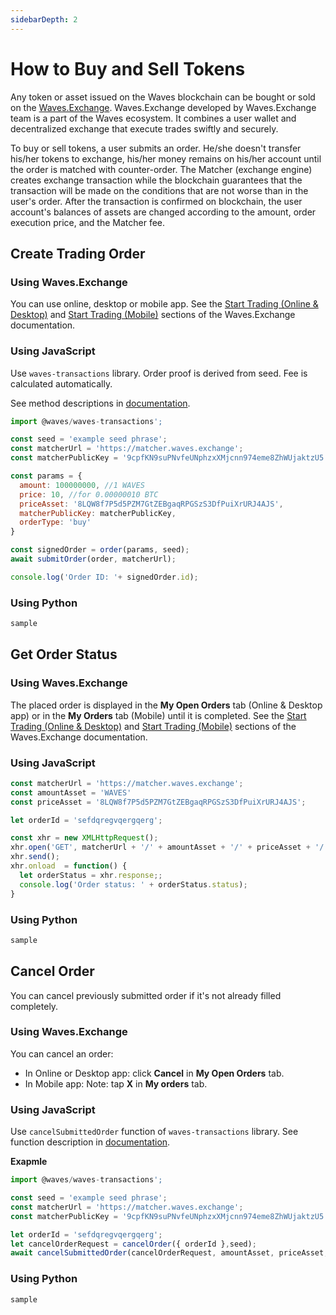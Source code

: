 ```yaml
---
sidebarDepth: 2
---
```


# How to Buy and Sell Tokens

Any token or asset issued on the Waves blockchain can be bought or sold on the [Waves.Exchange](https://waves.exchange/). Waves.Exchange developed by Waves.Exchange team is a part of the Waves ecosystem. It combines a user wallet and decentralized exchange that execute trades swiftly and securely.

To buy or sell tokens, a user submits an order. He/she doesn't transfer his/her tokens to exchange, his/her money remains on his/her account until the order is matched with counter-order. The Matcher (exchange engine) creates exchange transaction while the blockchain guarantees that the transaction will be made on the conditions that are not worse than in the user's order. After the transaction is confirmed on blockchain, the user account's balances of assets are changed according to the amount, order execution price, and the Matcher fee.

## Create Trading Order

### Using Waves.Exchange

You can use online, desktop or mobile app. See the [Start Trading (Online & Desktop)](https://docs.waves.exchange/en/waves-exchange/waves-exchange-online-desktop/online-desktop-trading) and [Start Trading (Mobile)](https://docs.waves.exchange/en/waves-exchange/waves-exchange-mobile/mobile-trading/mobile-start-trading) sections of the Waves.Exchange documentation.

### Using JavaScript

Use `waves-transactions` library. Order proof is derived from seed. Fee is calculated automatically.

See method descriptions in [documentation](https://wavesplatform.github.io/waves-transactions/index.html).

```javascript
import @waves/waves-transactions';

const seed = 'example seed phrase';
const matcherUrl = 'https://matcher.waves.exchange';
const matcherPublicKey = '9cpfKN9suPNvfeUNphzxXMjcnn974eme8ZhWUjaktzU5';

const params = {
  amount: 100000000, //1 WAVES
  price: 10, //for 0.00000010 BTC
  priceAsset: '8LQW8f7P5d5PZM7GtZEBgaqRPGSzS3DfPuiXrURJ4AJS',
  matcherPublicKey: matcherPublicKey,
  orderType: 'buy'
}

const signedOrder = order(params, seed);
await submitOrder(order, matcherUrl);

console.log('Order ID: '+ signedOrder.id);
```

### Using Python

```python
sample
```

## Get Order Status

### Using Waves.Exchange

The placed order is displayed in the **My Open Orders** tab (Online & Desktop app) or in the **My Orders** tab (Mobile) until it is completed. See the [Start Trading (Online & Desktop)](https://docs.waves.exchange/en/waves-exchange/waves-exchange-online-desktop/online-desktop-trading) and [Start Trading (Mobile)](https://docs.waves.exchange/en/waves-exchange/waves-exchange-mobile/mobile-trading/mobile-start-trading) sections of the Waves.Exchange documentation.

### Using JavaScript

```javascript
const matcherUrl = 'https://matcher.waves.exchange';
const amountAsset = 'WAVES'
const priceAsset = '8LQW8f7P5d5PZM7GtZEBgaqRPGSzS3DfPuiXrURJ4AJS';

let orderId = 'sefdqregvqergqerg';

const xhr = new XMLHttpRequest();
xhr.open('GET', matcherUrl + '/' + amountAsset + '/' + priceAsset + '/' + orderId, false);
xhr.send();
xhr.onload  = function() {
  let orderStatus = xhr.response;;
  console.log('Order status: ' + orderStatus.status);
}
```

### Using Python

```python
sample
```

## Cancel Order

You can cancel previously submitted order if it's not already filled completely.

### Using Waves.Exchange

You can cancel an order:

* In Online or Desktop app: click **Cancel** in **My Open Orders** tab.
* In Mobile app: Note: tap **X** in **My orders** tab.

### Using JavaScript

Use `cancelSubmittedOrder` function of `waves-transactions` library. See function description in [documentation](https://wavesplatform.github.io/waves-transactions/index.html).

**Exapmle**

```javascript
import @waves/waves-transactions';

const seed = 'example seed phrase';
const matcherUrl = 'https://matcher.waves.exchange';
const matcherPublicKey = '9cpfKN9suPNvfeUNphzxXMjcnn974eme8ZhWUjaktzU5';

let orderId = 'sefdqregvqergqerg';
let cancelOrderRequest = cancelOrder({ orderId },seed);
await cancelSubmittedOrder(cancelOrderRequest, amountAsset, priceAsset, matcherUrl);
```

### Using Python

```python
sample
```
